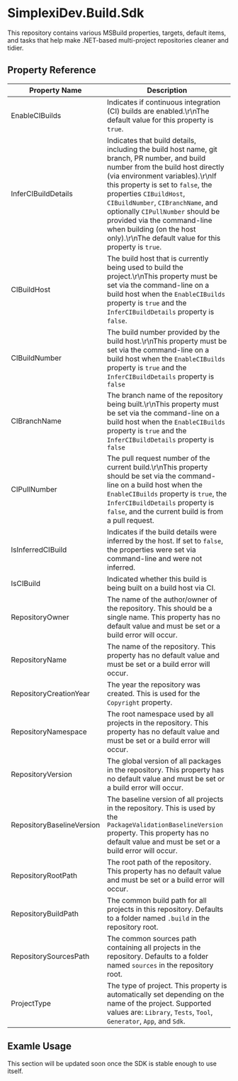 # SimplexiDev.Build.Sdk

This repository contains various MSBuild properties, targets, default items, and tasks that help make .NET-based multi-project repositories cleaner and tidier.

## Property Reference

| Property Name               | Description |
| --------------------------- | ----------- |
| EnableCIBuilds            | Indicates if continuous integration (CI) builds are enabled.\r\nThe default value for this property is `true`. |
| InferCIBuildDetails       | Indicates that build details, including the build host name, git branch, PR number, and build number from the build host directly (via environment variables).\r\nIf this property is set to `false`, the properties `CIBuildHost`, `CIBuildNumber`, `CIBranchName`, and optionally `CIPullNumber` should be provided via the command-line when building (on the host only).\r\nThe default value for this property is `true`. |
| CIBuildHost               | The build host that is currently being used to build the project.\r\nThis property must be set via the command-line on a build host when the `EnableCIBuilds` property is `true` and the `InferCIBuildDetails` property is `false`. |
| CIBuildNumber             | The build number provided by the build host.\r\nThis property must be set via the command-line on a build host when the `EnableCIBuilds` property is `true` and the `InferCIBuildDetails` property is `false` |
| CIBranchName              | The branch name of the repository being built.\r\nThis property must be set via the command-line on a build host when the `EnableCIBuilds` property is `true` and the `InferCIBuildDetails` property is `false` |
| CIPullNumber              | The pull request number of the current build.\r\nThis property should be set via the command-line on a build host when the `EnableCIBuilds` property is `true`, the `InferCIBuildDetails` property is `false`, and the current build is from a pull request. |
| IsInferredCIBuild         | Indicates if the build details were inferred by the host. If set to `false`, the properties were set via command-line and were not inferred. |
| IsCIBuild                 | Indicated whether this build is being built on a build host via CI. |
| RepositoryOwner           | The name of the author/owner of the repository. This should be a single name. This property has no default value and must be set or a build error will occur. |
| RepositoryName            | The name of the repository. This property has no default value and must be set or a build error will occur. |
| RepositoryCreationYear    | The year the repository was created. This is used for the `Copyright` property. |
| RepositoryNamespace       | The root namespace used by all projects in the repository. This property has no default value and must be set or a build error will occur. |
| RepositoryVersion         | The global version of all packages in the repository. This property has no default value and must be set or a build error will occur. |
| RepositoryBaselineVersion | The baseline version of all projects in the repository. This is used by the `PackageValidationBaselineVersion` property. This property has no default value and must be set or a build error will occur. |
| RepositoryRootPath        | The root path of the repository. This property has no default value and must be set or a build error will occur. |
| RepositoryBuildPath       | The common build path for all projects in this repository. Defaults to a folder named `.build` in the repository root. |
| RepositorySourcesPath     | The common sources path containing all projects in the repository. Defaults to a folder named `sources` in the repository root. |
| ProjectType               | The type of project. This property is automatically set depending on the name of the project. Supported values are: `Library`, `Tests`, `Tool`, `Generator`, `App`, and `Sdk`. |

## Examle Usage

This section will be updated soon once the SDK is stable enough to use itself.